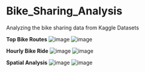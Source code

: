 # Bike_Sharing_Analysis
Analyzing the bike sharing data from Kaggle Datasets

**Top Bike Routes**
![image](https://github.com/user-attachments/assets/01aa23b1-ea4b-4b1c-98c6-60767c0f3032)
![image](https://github.com/user-attachments/assets/4bbf3b29-662b-44a1-bc10-0b7c1cae9549)

**Hourly Bike Ride**
![image](https://github.com/user-attachments/assets/482f23ef-1a26-4d99-a879-98ce1d92fbd4)
![image](https://github.com/user-attachments/assets/d8936924-2c96-45eb-a894-138999d805ab)

**Spatial Analysis**
![image](https://github.com/user-attachments/assets/7ecbeaee-686e-4999-93ce-3839f5ebede4)
![image](https://github.com/user-attachments/assets/4e67b0dc-0fd2-4639-8e91-482b5cf7e6cf)







